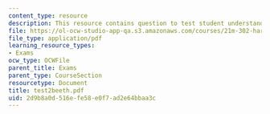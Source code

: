 ```yaml
---
content_type: resource
description: This resource contains question to test student understanding.
file: https://ol-ocw-studio-app-qa.s3.amazonaws.com/courses/21m-302-harmony-and-counterpoint-ii-spring-2005/2d9b8a0d516efe58e0f7ad2e64bbaa3c_test2beeth.pdf
file_type: application/pdf
learning_resource_types:
- Exams
ocw_type: OCWFile
parent_title: Exams
parent_type: CourseSection
resourcetype: Document
title: test2beeth.pdf
uid: 2d9b8a0d-516e-fe58-e0f7-ad2e64bbaa3c
---
```


